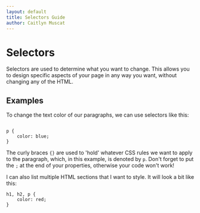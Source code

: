 ```yaml
--- 
layout: default
title: Selectors Guide
author: Caitlyn Muscat
---
```


# Selectors

Selectors are used to determine what you want to change. This allows you to design specific aspects of your page in any way you want, without changing any of the HTML. 


## Examples 

To change the text color of our paragraphs, we can use selectors like this: 

```

p {
    color: blue; 
}

```

The curly braces `{}` are used to 'hold' whatever CSS rules we want to apply to the paragraph, which, in this example, is denoted by `p`. Don't forget to put the `;` at the end of your properties, otherwise your code won't work!

I can also list multiple HTML sections that I want to style. It will look a bit like this: 

```
h1, h2, p {
    color: red; 
}

```